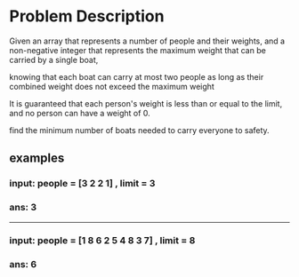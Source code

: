 # Problem Description
Given an array that represents a number of people and their weights, and a non-negative integer that represents the maximum weight that can be carried by a single boat, 

knowing that each boat can carry at most two people as long as their combined weight does not exceed the maximum weight

It is guaranteed that each person's weight is less than or equal to the limit, and no person can have a weight of 0. 

find the minimum number of boats needed to carry everyone to safety.

## examples
### input: 	people = [3 2 2 1] , limit = 3 
### ans:	3
______________

### input: people = [1 8 6 2 5 4 8 3 7] , limit = 8 
### ans: 6